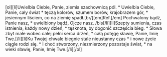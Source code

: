 [ol][li]Uwielbia Ciebie, Panie, ziemia szachownicą pól. * Uwielbia Ciebie, Panie, cały świat * tęczą kolorów, szumem borów, krajobrazem gór, * jesiennym liściem, co na ziemię spadł.[br/][em]Ref.[/em] Pochwalony bądź, Panie nasz, * uwielbiony bądź, Ojcze nasz. /bis[/li][li]Szepty sumienia, czas istnienia, każdy nowy dzień, * tęsknota, by dogonić szczęścia bieg. * Słowa zbyt małe wobec całej pełni serca drżeń, * całą potęgę sławię, Panie, Imię Twe.[/li][li]Ku Twojej chwale biegnie stale nieustanny czas * i nowe życie ciągle rodzi się. * I choć stworzony, niezmierzony pozostaje świat, * na wieki sławię, Panie, Imię Twe.[/li][/ol]